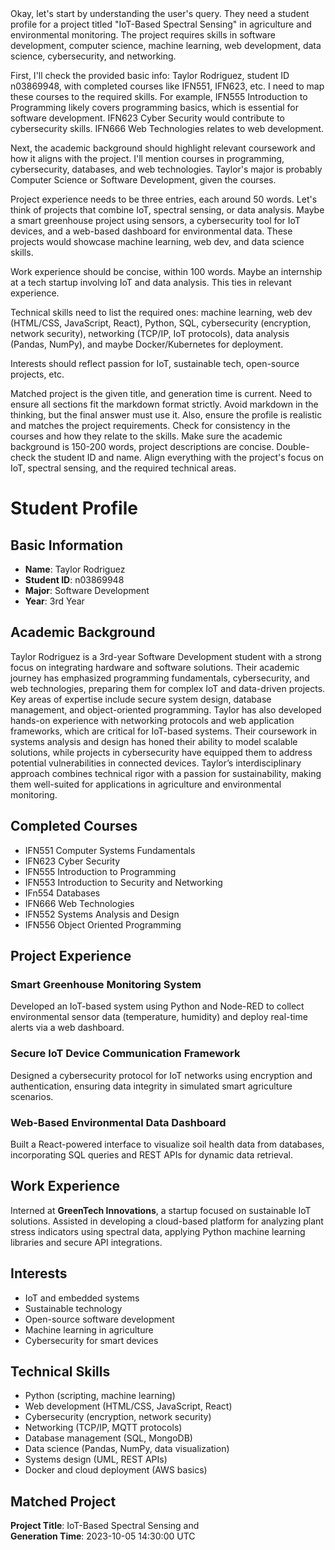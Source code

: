 <think>
Okay, let's start by understanding the user's query. They need a student profile for a project titled "IoT-Based Spectral Sensing" in agriculture and environmental monitoring. The project requires skills in software development, computer science, machine learning, web development, data science, cybersecurity, and networking.

First, I'll check the provided basic info: Taylor Rodriguez, student ID n03869948, with completed courses like IFN551, IFN623, etc. I need to map these courses to the required skills. For example, IFN555 Introduction to Programming likely covers programming basics, which is essential for software development. IFN623 Cyber Security would contribute to cybersecurity skills. IFN666 Web Technologies relates to web development.

Next, the academic background should highlight relevant coursework and how it aligns with the project. I'll mention courses in programming, cybersecurity, databases, and web technologies. Taylor's major is probably Computer Science or Software Development, given the courses.

Project experience needs to be three entries, each around 50 words. Let's think of projects that combine IoT, spectral sensing, or data analysis. Maybe a smart greenhouse project using sensors, a cybersecurity tool for IoT devices, and a web-based dashboard for environmental data. These projects would showcase machine learning, web dev, and data science skills.

Work experience should be concise, within 100 words. Maybe an internship at a tech startup involving IoT and data analysis. This ties in relevant experience.

Technical skills need to list the required ones: machine learning, web dev (HTML/CSS, JavaScript, React), Python, SQL, cybersecurity (encryption, network security), networking (TCP/IP, IoT protocols), data analysis (Pandas, NumPy), and maybe Docker/Kubernetes for deployment.

Interests should reflect passion for IoT, sustainable tech, open-source projects, etc.

Matched project is the given title, and generation time is current. Need to ensure all sections fit the markdown format strictly. Avoid markdown in the thinking, but the final answer must use it. Also, ensure the profile is realistic and matches the project requirements. Check for consistency in the courses and how they relate to the skills. Make sure the academic background is 150-200 words, project descriptions are concise. Double-check the student ID and name. Align everything with the project's focus on IoT, spectral sensing, and the required technical areas.
</think>

# Student Profile

## Basic Information  
- **Name**: Taylor Rodriguez  
- **Student ID**: n03869948  
- **Major**: Software Development  
- **Year**: 3rd Year  

## Academic Background  
Taylor Rodriguez is a 3rd-year Software Development student with a strong focus on integrating hardware and software solutions. Their academic journey has emphasized programming fundamentals, cybersecurity, and web technologies, preparing them for complex IoT and data-driven projects. Key areas of expertise include secure system design, database management, and object-oriented programming. Taylor has also developed hands-on experience with networking protocols and web application frameworks, which are critical for IoT-based systems. Their coursework in systems analysis and design has honed their ability to model scalable solutions, while projects in cybersecurity have equipped them to address potential vulnerabilities in connected devices. Taylor’s interdisciplinary approach combines technical rigor with a passion for sustainability, making them well-suited for applications in agriculture and environmental monitoring.  

## Completed Courses  
- IFN551 Computer Systems Fundamentals  
- IFN623 Cyber Security  
- IFN555 Introduction to Programming  
- IFN553 Introduction to Security and Networking  
- IFn554 Databases  
- IFN666 Web Technologies  
- IFN552 Systems Analysis and Design  
- IFN556 Object Oriented Programming  

## Project Experience  
### Smart Greenhouse Monitoring System  
Developed an IoT-based system using Python and Node-RED to collect environmental sensor data (temperature, humidity) and deploy real-time alerts via a web dashboard.  

### Secure IoT Device Communication Framework  
Designed a cybersecurity protocol for IoT networks using encryption and authentication, ensuring data integrity in simulated smart agriculture scenarios.  

### Web-Based Environmental Data Dashboard  
Built a React-powered interface to visualize soil health data from databases, incorporating SQL queries and REST APIs for dynamic data retrieval.  

## Work Experience  
Interned at **GreenTech Innovations**, a startup focused on sustainable IoT solutions. Assisted in developing a cloud-based platform for analyzing plant stress indicators using spectral data, applying Python machine learning libraries and secure API integrations.  

## Interests  
- IoT and embedded systems  
- Sustainable technology  
- Open-source software development  
- Machine learning in agriculture  
- Cybersecurity for smart devices  

## Technical Skills  
- Python (scripting, machine learning)  
- Web development (HTML/CSS, JavaScript, React)  
- Cybersecurity (encryption, network security)  
- Networking (TCP/IP, MQTT protocols)  
- Database management (SQL, MongoDB)  
- Data science (Pandas, NumPy, data visualization)  
- Systems design (UML, REST APIs)  
- Docker and cloud deployment (AWS basics)  

## Matched Project  
**Project Title**: IoT-Based Spectral Sensing and  
**Generation Time**: 2023-10-05 14:30:00 UTC